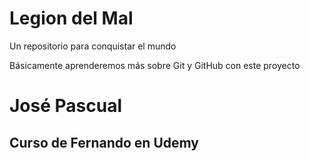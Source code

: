 # Legion del Mal
Un repositorio para conquistar el mundo

Básicamente aprenderemos más sobre Git y GitHub con este proyecto


# José Pascual


## Curso de Fernando en Udemy
